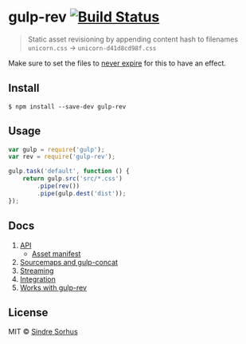 # gulp-rev [![Build Status](https://travis-ci.org/sindresorhus/gulp-rev.svg?branch=master)](https://travis-ci.org/sindresorhus/gulp-rev)

> Static asset revisioning by appending content hash to filenames
> `unicorn.css` → `unicorn-d41d8cd98f.css`

Make sure to set the files to [never expire](http://developer.yahoo.com/performance/rules.html#expires) for this to have an effect.


## Install

```
$ npm install --save-dev gulp-rev
```


## Usage

```js
var gulp = require('gulp');
var rev = require('gulp-rev');

gulp.task('default', function () {
	return gulp.src('src/*.css')
		.pipe(rev())
		.pipe(gulp.dest('dist'));
});
```

## Docs

1.  [API](docs/api/rev/rev.md)
	-   [Asset manifest](docs/api/rev/asset_manifest.md)
2.	[Sourcemaps and gulp-concat](docs/api/sourcemaps_and_gulp_concat.md)
3.  [Streaming](docs/api/streaming.md)
4.	[Integration](docs/api/integration.md)
5.	[Works with gulp-rev](docs/api/works_with_gulp_rev.md)

## License

MIT © [Sindre Sorhus](http://sindresorhus.com)
